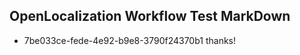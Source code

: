 ## OpenLocalization Workflow Test MarkDown
* 7be033ce-fede-4e92-b9e8-3790f24370b1 thanks!

<!--HONumber=Jul16_HO5-->


